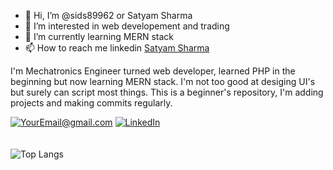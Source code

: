 - 👋 Hi, I’m @sids89962 or Satyam Sharma
- 👀 I’m interested in web developement and trading
- 🌱 I’m currently learning MERN stack
- 📫 How to reach me linkedin <a href="https://www.linkedin.com/in/satyamsharma1997/">Satyam Sharma</a>

I'm Mechatronics Engineer turned web developer, learned PHP in the beginning but now learning MERN stack. I'm not too good at desiging UI's but surely can script most things.
This is a beginner's repository, I'm adding projects and making commits regularly.


<a href="mailto:sids89962@gmail.com">![YourEmail@gmail.com](https://img.shields.io/badge/Gmail-D14836?style=for-the-badge&logo=gmail&logoColor=white)</a>
<a href="https://www.linkedin.com/in/satyamsharma1997/">![LinkedIn](https://img.shields.io/badge/LinkedIn-0077B5?style=for-the-badge&logo=linkedin&logoColor=white)</a>
<br><br><br>
![Top Langs](https://github-readme-stats.vercel.app/api/top-langs/?username=sids89962&layout=compact)
